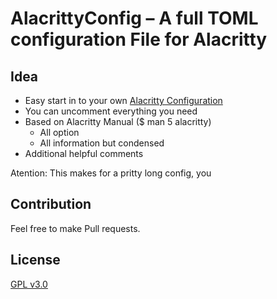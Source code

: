 # AlacrittyConfig – A full TOML configuration File for Alacritty
## Idea
- Easy start in to your own [Alacritty Configuration](https://alacritty.org/config-alacritty.html)
- You can uncomment everything you need
- Based on Alacritty Manual ($ man 5 alacritty)
  - All option
  - All information but condensed
- Additional helpful comments

Atention: This makes for a pritty long config, you

## Contribution
Feel free to make Pull requests.

## License
[GPL v3.0](https://www.gnu.org/licenses/gpl-3.0.html.en)
